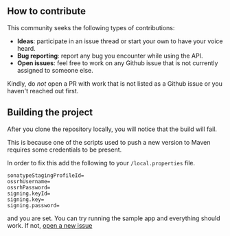 ## How to contribute

This community seeks the following types of contributions:

- **Ideas**: participate in an issue thread or start your own to have your voice heard.
- **Bug reporting**: report any bug you encounter while using the API.
- **Open issues**: feel free to work on any Github issue that is not currently assigned to someone else.

Kindly, do *not* open a PR with work that is not listed as a Github issue or you haven't reached out first.


## Building the project

After you clone the repository locally, you will notice that the build will fail.

This is because one of the scripts used to push a new version to Maven requires some credentials to
be present.

In order to fix this add the following to your `/local.properties` file.

```
sonatypeStagingProfileId=
ossrhUsername=
ossrhPassword=
signing.keyId=
signing.key=
signing.password=
```

and you are set. You can try running the sample app and everything should work. If
not, [open a new issue](https://github.com/alexstyl/contactstore/issues/new)